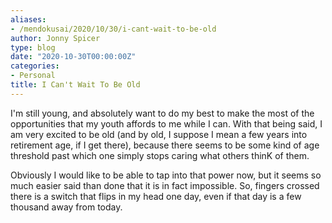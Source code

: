 ```yaml
---
aliases:
- /mendokusai/2020/10/30/i-cant-wait-to-be-old
author: Jonny Spicer
type: blog
date: "2020-10-30T00:00:00Z"
categories:
- Personal
title: I Can't Wait To Be Old
---
```

I'm still young, and absolutely want to do my best to make the most of the opportunities that my youth affords to me
while I can. With that being said, I am very excited to be old (and by old, I suppose I mean a few years into
retirement age, if I get there), because there seems to be some kind of age threshold past which one simply
stops caring what others thinK of them.

Obviously I would like to be able to tap into that power now, but it seems so much easier said than done that
it is in fact impossible. So, fingers crossed there is a switch that flips in my head one day, even if that day
is a few thousand away from today.
